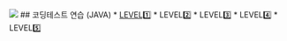 <img src="https://programmers.co.kr/assets/bi-programmers-light-0d164d49b51a123bab5cca11106145d6fac5a5ac04b8646780369c2a5bc0dd79.png"/>
## 코딩테스트 연습 (JAVA) 
* <a href=""> LEVEL1️⃣</a>
* LEVEL2️⃣
* LEVEL3️⃣
* LEVEL4️⃣
* LEVEL5️⃣

